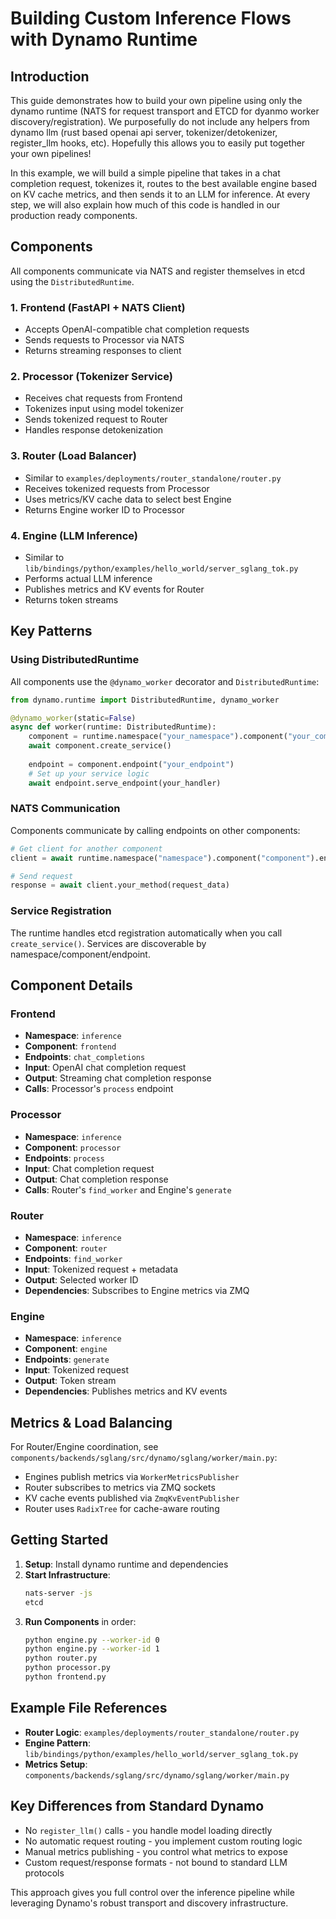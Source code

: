 # Building Custom Inference Flows with Dynamo Runtime

## Introduction
This guide demonstrates how to build your own pipeline using only the dynamo runtime (NATS for request transport and ETCD for dyanmo worker discovery/registration). We purposefully do not include any helpers from dynamo llm (rust based openai api server, tokenizer/detokenizer, register_llm hooks, etc). Hopefully this allows you to easily put together your own pipelines!

In this example, we will build a simple pipeline that takes in a chat completion request, tokenizes it, routes to the best available engine based on KV cache metrics, and then sends it to an LLM for inference. At every step, we will also explain how much of this code is handled in our production ready components.

## Components

All components communicate via NATS and register themselves in etcd using the `DistributedRuntime`.

### 1. Frontend (FastAPI + NATS Client)
- Accepts OpenAI-compatible chat completion requests
- Sends requests to Processor via NATS
- Returns streaming responses to client

### 2. Processor (Tokenizer Service)  
- Receives chat requests from Frontend
- Tokenizes input using model tokenizer
- Sends tokenized request to Router
- Handles response detokenization

### 3. Router (Load Balancer)
- Similar to `examples/deployments/router_standalone/router.py`
- Receives tokenized requests from Processor
- Uses metrics/KV cache data to select best Engine
- Returns Engine worker ID to Processor

### 4. Engine (LLM Inference)
- Similar to `lib/bindings/python/examples/hello_world/server_sglang_tok.py`
- Performs actual LLM inference
- Publishes metrics and KV events for Router
- Returns token streams

## Key Patterns

### Using DistributedRuntime

All components use the `@dynamo_worker` decorator and `DistributedRuntime`:

```python
from dynamo.runtime import DistributedRuntime, dynamo_worker

@dynamo_worker(static=False)
async def worker(runtime: DistributedRuntime):
    component = runtime.namespace("your_namespace").component("your_component")
    await component.create_service()
    
    endpoint = component.endpoint("your_endpoint")
    # Set up your service logic
    await endpoint.serve_endpoint(your_handler)
```

### NATS Communication

Components communicate by calling endpoints on other components:

```python
# Get client for another component
client = await runtime.namespace("namespace").component("component").endpoint("endpoint").client()

# Send request
response = await client.your_method(request_data)
```

### Service Registration

The runtime handles etcd registration automatically when you call `create_service()`. Services are discoverable by namespace/component/endpoint.

## Component Details

### Frontend
- **Namespace**: `inference`
- **Component**: `frontend` 
- **Endpoints**: `chat_completions`
- **Input**: OpenAI chat completion request
- **Output**: Streaming chat completion response
- **Calls**: Processor's `process` endpoint

### Processor  
- **Namespace**: `inference`
- **Component**: `processor`
- **Endpoints**: `process`
- **Input**: Chat completion request
- **Output**: Chat completion response
- **Calls**: Router's `find_worker` and Engine's `generate`

### Router
- **Namespace**: `inference` 
- **Component**: `router`
- **Endpoints**: `find_worker`
- **Input**: Tokenized request + metadata
- **Output**: Selected worker ID
- **Dependencies**: Subscribes to Engine metrics via ZMQ

### Engine
- **Namespace**: `inference`
- **Component**: `engine` 
- **Endpoints**: `generate`
- **Input**: Tokenized request
- **Output**: Token stream
- **Dependencies**: Publishes metrics and KV events

## Metrics & Load Balancing

For Router/Engine coordination, see `components/backends/sglang/src/dynamo/sglang/worker/main.py`:

- Engines publish metrics via `WorkerMetricsPublisher`
- Router subscribes to metrics via ZMQ sockets
- KV cache events published via `ZmqKvEventPublisher`
- Router uses `RadixTree` for cache-aware routing

## Getting Started

1. **Setup**: Install dynamo runtime and dependencies
2. **Start Infrastructure**: 
   ```bash
   nats-server -js
   etcd
   ```
3. **Run Components** in order:
   ```bash
   python engine.py --worker-id 0
   python engine.py --worker-id 1  
   python router.py
   python processor.py
   python frontend.py
   ```

## Example File References

- **Router Logic**: `examples/deployments/router_standalone/router.py`
- **Engine Pattern**: `lib/bindings/python/examples/hello_world/server_sglang_tok.py`  
- **Metrics Setup**: `components/backends/sglang/src/dynamo/sglang/worker/main.py`

## Key Differences from Standard Dynamo

- No `register_llm()` calls - you handle model loading directly
- No automatic request routing - you implement custom routing logic
- Manual metrics publishing - you control what metrics to expose
- Custom request/response formats - not bound to standard LLM protocols

This approach gives you full control over the inference pipeline while leveraging Dynamo's robust transport and discovery infrastructure.